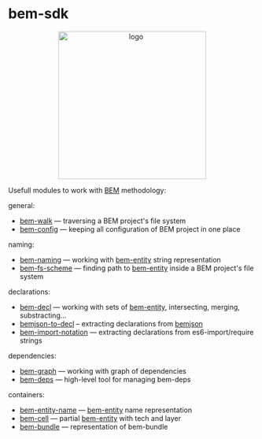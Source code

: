 bem-sdk
=======

<div align="center">
    <img width="300" height="300" src="https://bem-sdk.github.io/bem-sdk/logo.svg" alt="logo" />
</div>

Usefull modules to work with [BEM] methodology:

general:

* [bem-walk](https://github.com/bem-sdk/bem-walk) — traversing a BEM project's file system
* [bem-config](https://github.com/bem-sdk/bem-config) — keeping all configuration of BEM project in one place

naming:

* [bem-naming](https://github.com/bem-sdk/bem-naming) — working with [bem-entity] string representation
* [bem-fs-scheme](https://github.com/bem-sdk/bem-fs-scheme) — finding path to [bem-entity] inside a BEM project's file system

declarations:

* [bem-decl](https://github.com/bem-sdk/bem-decl) — working with sets of [bem-entity], intersecting, merging, substracting...
* [bemjson-to-decl](https://github.com/bem-sdk/bemjson-to-decl) – extracting declarations from [bemjson]
* [bem-import-notation](https://github.com/bem-sdk/bem-import-notation) — extracting declarations from es6-import/require strings

dependencies:

* [bem-graph](https://github.com/bem-sdk/bem-graph) — working with graph of dependencies
* [bem-deps](https://github.com/bem-sdk/bem-deps) — high-level tool for managing bem-deps

containers:

* [bem-entity-name](https://github.com/bem-sdk/bem-entity-name) — [bem-entity] name representation
* [bem-cell](https://github.com/bem-sdk/bem-cell) — partial [bem-entity] with tech and layer
* [bem-bundle](https://github.com/bem-sdk/bem-bundle) — representation of bem-bundle

[BEM]: https://en.bem.info
[bem-entity]: https://en.bem.info/methodology/key-concepts/#bem-entity
[bemjson]: https://en.bem.info/platform/bemjson/

